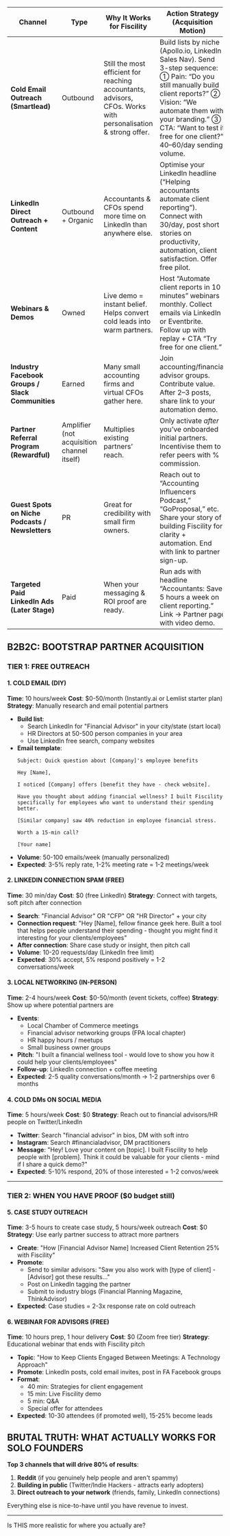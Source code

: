 
| Channel                                          | Type                                       | Why It Works for Fiscility                                                                                    | Action Strategy (Acquisition Motion)                                                                                                                                                                                                                       |
| ------------------------------------------------ | ------------------------------------------ | ------------------------------------------------------------------------------------------------------------- | ---------------------------------------------------------------------------------------------------------------------------------------------------------------------------------------------------------------------------------------------------------- |
| **Cold Email Outreach (Smartlead)**              | Outbound                                   | Still the most efficient for reaching accountants, advisors, CFOs. Works with personalisation & strong offer. | Build lists by niche (Apollo.io, LinkedIn Sales Nav). Send 3-step sequence: ① Pain: “Do you still manually build client reports?” ② Vision: “We automate them with your branding.” ③ CTA: “Want to test it free for one client?” 40–60/day sending volume. |
| **LinkedIn Direct Outreach + Content**           | Outbound + Organic                         | Accountants & CFOs spend more time on LinkedIn than anywhere else.                                            | Optimise your LinkedIn headline (“Helping accountants automate client reporting”). Connect with 30/day, post short stories on productivity, automation, client satisfaction. Offer free pilot.                                                             |
| **Webinars & Demos**                             | Owned                                      | Live demo = instant belief. Helps convert cold leads into warm partners.                                      | Host “Automate client reports in 10 minutes” webinars monthly. Collect emails via LinkedIn or Eventbrite. Follow up with replay + CTA “Try free for one client.”                                                                                           |
| **Industry Facebook Groups / Slack Communities** | Earned                                     | Many small accounting firms and virtual CFOs gather here.                                                     | Join accounting/financial advisor groups. Contribute value. After 2–3 posts, share link to your automation demo.                                                                                                                                           |
| **Partner Referral Program (Rewardful)**         | Amplifier (not acquisition channel itself) | Multiplies existing partners’ reach.                                                                          | Only activate *after* you’ve onboarded initial partners. Incentivise them to refer peers with % commission.                                                                                                                                                |
| **Guest Spots on Niche Podcasts / Newsletters**  | PR                                         | Great for credibility with small firm owners.                                                                 | Reach out to “Accounting Influencers Podcast,” “GoProposal,” etc. Share your story of building Fiscility for clarity + automation. End with link to partner sign-up.                                                                                       |
| **Targeted Paid LinkedIn Ads (Later Stage)**     | Paid                                       | When your messaging & ROI proof are ready.                                                                    | Run ads with headline “Accountants: Save 5 hours a week on client reporting.” Link → Partner page with video demo.                                                                                                                                         |
## **B2B2C: BOOTSTRAP PARTNER ACQUISITION**

### **TIER 1: FREE OUTREACH**

#### **1. COLD EMAIL (DIY)**
**Time**: 10 hours/week
**Cost**: $0-50/month (Instantly.ai or Lemlist starter plan)
**Strategy**: Manually research and email potential partners
- **Build list**: 
  - Search LinkedIn for "Financial Advisor" in your city/state (start local)
  - HR Directors at 50-500 person companies in your area
  - Use LinkedIn free search, company websites
- **Email template**:
  ```
  Subject: Quick question about [Company]'s employee benefits
  
  Hey [Name],
  
  I noticed [Company] offers [benefit they have - check website]. 
  
  Have you thought about adding financial wellness? I built Fiscility 
  specifically for employees who want to understand their spending better.
  
  [Similar company] saw 40% reduction in employee financial stress.
  
  Worth a 15-min call?
  
  [Your name]
  ```
- **Volume**: 50-100 emails/week (manually personalized)
- **Expected**: 3-5% reply rate, 1-2% meeting rate = 1-2 meetings/week

#### **2. LINKEDIN CONNECTION SPAM (FREE)**
**Time**: 30 min/day
**Cost**: $0 (free LinkedIn)
**Strategy**: Connect with targets, soft pitch after connection
- **Search**: "Financial Advisor" OR "CFP" OR "HR Director" + your city
- **Connection request**: 
  "Hey [Name], fellow finance geek here. Built a tool that helps people understand their spending - thought you might find it interesting for your clients/employees"
- **After connection**: Share case study or insight, then pitch call
- **Volume**: 10-20 requests/day (LinkedIn free limit)
- **Expected**: 30% accept, 5% respond positively = 1-2 conversations/week

#### **3. LOCAL NETWORKING (IN-PERSON)**
**Time**: 2-4 hours/week
**Cost**: $0-50/month (event tickets, coffee)
**Strategy**: Show up where potential partners are
- **Events**:
  - Local Chamber of Commerce meetings
  - Financial advisor networking groups (FPA local chapter)
  - HR happy hours / meetups
  - Small business owner groups
- **Pitch**: "I built a financial wellness tool - would love to show you how it could help your clients/employees"
- **Follow-up**: LinkedIn connection + coffee meeting
- **Expected**: 2-5 quality conversations/month → 1-2 partnerships over 6 months

#### **4. COLD DMs ON SOCIAL MEDIA**
**Time**: 5 hours/week
**Cost**: $0
**Strategy**: Reach out to financial advisors/HR people on Twitter/LinkedIn
- **Twitter**: Search "financial advisor" in bios, DM with soft intro
- **Instagram**: Search #financialadvisor, DM practitioners
- **Message**: "Hey! Love your content on [topic]. I built Fiscility to help people with [problem]. Think it could be valuable for your clients - mind if I share a quick demo?"
- **Expected**: 5-10% respond, 20% of those interested = 1-2 convos/week

---

### **TIER 2: WHEN YOU HAVE PROOF ($0 budget still)**

#### **5. CASE STUDY OUTREACH**
**Time**: 3-5 hours to create case study, 5 hours/week outreach
**Cost**: $0
**Strategy**: Use early partner success to attract more partners
- **Create**: "How [Financial Advisor Name] Increased Client Retention 25% with Fiscility"
- **Promote**: 
  - Send to similar advisors: "Saw you also work with [type of client] - [Advisor] got these results..."
  - Post on LinkedIn tagging the partner
  - Submit to industry blogs (Financial Planning Magazine, ThinkAdvisor)
- **Expected**: Case studies = 2-3x response rate on cold outreach

#### **6. WEBINAR FOR ADVISORS (FREE)**
**Time**: 10 hours prep, 1 hour delivery
**Cost**: $0 (Zoom free tier)
**Strategy**: Educational webinar that ends with Fiscility pitch
- **Topic**: "How to Keep Clients Engaged Between Meetings: A Technology Approach"
- **Promote**: LinkedIn posts, cold email invites, post in FA Facebook groups
- **Format**: 
  - 40 min: Strategies for client engagement
  - 15 min: Live Fiscility demo
  - 5 min: Q&A
  - Special offer for attendees
- **Expected**: 10-30 attendees (if promoted well), 15-25% become leads

## **BRUTAL TRUTH: WHAT ACTUALLY WORKS FOR SOLO FOUNDERS**

**Top 3 channels that will drive 80% of results**:
1. **Reddit** (if you genuinely help people and aren't spammy)
2. **Building in public** (Twitter/Indie Hackers - attracts early adopters)
3. **Direct outreach to your network** (friends, family, LinkedIn connections)

Everything else is nice-to-have until you have revenue to invest.

---

Is THIS more realistic for where you actually are?